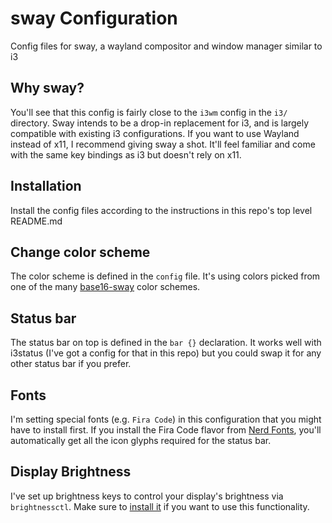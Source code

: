 # sway Configuration

Config files for sway, a wayland compositor and window manager similar to i3

## Why sway?
You'll see that this config is fairly close to the `i3wm` config in the `i3/` directory. Sway intends to be a drop-in replacement for i3, and is largely compatible with existing i3 configurations. If you want to use Wayland instead of x11, I recommend giving sway a shot. It'll feel familiar and come with the same key bindings as i3 but doesn't rely on x11.

## Installation
Install the config files according to the instructions in this repo's top level README.md

## Change color scheme
The color scheme is defined in the `config` file. It's using colors picked from one of the many [base16-sway](https://github.com/rkubosz/base16-sway) color schemes.

## Status bar
The status bar on top is defined in the `bar {}` declaration. It works well with i3status (I've got a config for that in this repo) but you could swap it for any other status bar if you prefer.

## Fonts
I'm setting special fonts (e.g. `Fira Code`) in this configuration that you might have to install first. If you install the Fira Code flavor from [Nerd Fonts](https://www.nerdfonts.com/), you'll automatically get all the icon glyphs required for the status bar.

## Display Brightness
I've set up brightness keys to control your display's brightness via `brightnessctl`. Make sure to [install it](https://github.com/Hummer12007/brightnessctl/) if you want to use this functionality.
